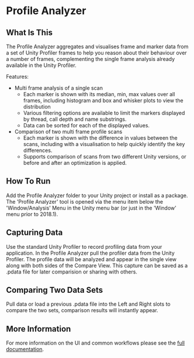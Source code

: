 # Profile Analyzer

## What Is This

The Profile Analyzer aggregates and visualises frame and marker data from a set of Unity Profiler frames to help you
reason about their behaviour over a number of frames, complementing the single frame analysis already available in the
Unity Profiler.

Features:

* Multi frame analysis of a single scan
    * Each marker is shown with its median, min, max values over all frames, including histogram and box and whisker
      plots to view the distribution
    * Various filtering options are available to limit the markers displayed by thread, call depth and name substrings.
    * Data can be sorted for each of the displayed values.
* Comparison of two multi frame profile scans
    * Each marker is shown with the difference in values between the scans, including with a visualisation to help
      quickly identify the key differences.
    * Supports comparison of scans from two different Unity versions, or before and after an optimization is applied.

## How To Run

Add the Profile Analyzer folder to your Unity project or install as a package.
The 'Profile Analyzer' tool is opened via the menu item below the 'Window/Analysis' Menu in the Unity menu bar (or just
in the 'Window' menu prior to 2018.1).

## Capturing Data

Use the standard Unity Profiler to record profiling data from your application.
In the Profile Analyzer pull the profiler data from the Unity Profiler.
The profile data will be analyzed and appear in the single view along with both sides of the Compare View.
This capture can be saved as a .pdata file for later comparision or sharing with others.

## Comparing Two Data Sets

Pull data or load a previous .pdata file into the Left and Right slots to compare the two sets, comparison results will
instantly appear.

## More Information

For more information on the UI and common workflows please see the [full documentation](Documentation~/index.md).


